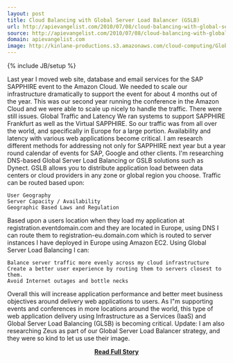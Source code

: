 ```yaml
---
layout: post
title: Cloud Balancing with Global Server Load Balancer (GSLB)
url: http://apievangelist.com/2010/07/08/cloud-balancing-with-global-server-load-balancer-gslb/
source: http://apievangelist.com/2010/07/08/cloud-balancing-with-global-server-load-balancer-gslb/
domain: apievangelist.com
image: http://kinlane-productions.s3.amazonaws.com/cloud-computing/Global-Load-Balancing.PNG
---
```

{% include JB/setup %}<p>Last year I moved web site, database and email services for the SAP SAPPHIRE event to the Amazon Cloud. We needed to scale our infrastructure dramatically to support the event for about 4 months out of the year. This was our second year running the conference in the Amazon Cloud and we were able to scale up nicely to handle the traffic. There were still issues. 
Global Traffic and Latency
We ran systems to support SAPPHIRE Frankfurt as well as the Virtual SAPPHIRE. So our traffic was from all over the world, and specifically in Europe for a large portion. Availability and latency with various web applications become critical. I am research different methods for addressing not only for SAPPHIRE next year but a year round calendar of events for SAP, Google and other clients.
I'm researching DNS-based Global Server Load Balancing or GSLB solutions such as Dynect. GSLB allows you to distribute application load between data centers or cloud providers in any zone or global region you choose. Traffic can be routed based upon:

	User Geography
	Server Capacity / Availability
	Geographic Based Laws and Regulation

Based upon a users location when they load my application at registration.eventdomain.com and they are located in Europe, using DNS I can route them to registration-eu.domain.com which is routed to server instances I have deployed in Europe using Amazon EC2. Using Global Server Load Balancing I can:

	Balance server traffic more evenly across my cloud infrastructure
	Create a better user experience by routing them to servers closest to them.
	Avoid Internet outages and bottle necks

Overall this will increase application performance and better meet business objectives around delivery web applications to users. As I"m supporting events and conferences in more locations around the world, this type of web application delivery using Infrastructure as a Services (IaaS) and Global Server Load Balancing (GLSB) is becoming critical.
Update:  I am also researching Zeus as part of our Global Server Load Balancer strategy, and they were so kind to let us use their image.</p>
<center><p><a href="http://apievangelist.com/2010/07/08/cloud-balancing-with-global-server-load-balancer-gslb/" style='padding:25px; font-sze:18px; font-weight: bold;'>Read Full Story</a></p></center>
